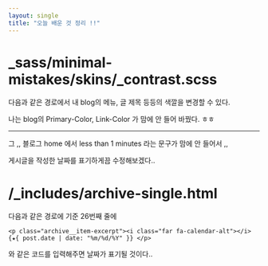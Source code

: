 ```yaml
---
layout: single
title: "오늘 배운 것 정리 !!"
---
```



# _sass/minimal-mistakes/skins/_contrast.scss

다음과 같은 경로에서 내 blog의 메뉴, 글 제목 등등의 색깔을 변경할 수 있다.


나는 blog의 Primary-Color, Link-Color 가 맘에 안 들어 바꿨다. ㅎㅎ

---

그 ,, 블로그 home 에서 less than 1 minutes 라는 문구가 맘에 안 들어서 ,,


게시글을 작성한 날짜를 표기하게끔 수정해보겠다..


# /_includes/archive-single.html 

다음과 같은 경로에 기준 26번째 줄에 
```
<p class="archive__item-excerpt"><i class="far fa-calendar-alt"></i> {★{ post.date | date: "%m/%d/%Y" }} </p>
```
와 같은 코드를 입력해주면 날짜가 표기될 것이다..

